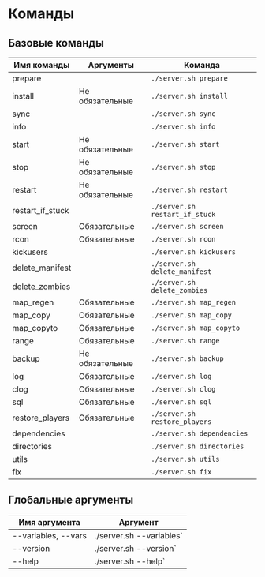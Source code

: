 # Команды

## Базовые команды
| Имя команды      | Аргументы       | Команда
| ---------------- | --------------- | --------------------------
| prepare          |                 | `./server.sh prepare`
| install          | Не обязательные | `./server.sh install`
| sync             |                 | `./server.sh sync`
| info             |                 | `./server.sh info`
| start            | Не обязательные | `./server.sh start`
| stop             | Не обязательные | `./server.sh stop`
| restart          | Не обязательные | `./server.sh restart`
| restart_if_stuck |                 | `./server.sh restart_if_stuck`
| screen           | Обязательные    | `./server.sh screen`
| rcon             | Обязательные    | `./server.sh rcon`
| kickusers        |                 | `./server.sh kickusers`
| delete_manifest  |                 | `./server.sh delete_manifest`
| delete_zombies   |                 | `./server.sh delete_zombies`
| map_regen        | Обязательные    | `./server.sh map_regen`
| map_copy         | Обязательные    | `./server.sh map_copy`
| map_copyto       | Обязательные    | `./server.sh map_copyto`
| range            | Обязательные    | `./server.sh range`
| backup           | Не обязательные | `./server.sh backup`
| log              | Обязательные    | `./server.sh log`
| сlog             | Обязательные    | `./server.sh сlog`
| sql              | Обязательные    | `./server.sh sql`
| restore_players  | Обязательные    | `./server.sh restore_players`
| dependencies     |                 | `./server.sh dependencies`
| directories      |                 | `./server.sh directories`
| utils            |                 | `./server.sh utils`
| fix              |                 | `./server.sh fix`

## Глобальные аргументы
| Имя аргумента       | Аргумент
| ------------------- | --------------------------
| --variables, --vars | ./server.sh --variables`
| --version           | ./server.sh --version`
| --help              | ./server.sh --help`

